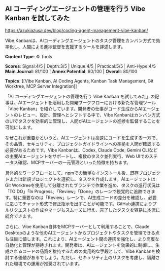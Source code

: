 ## AI コーディングエージェントの管理を行う Vibe Kanban を試してみた

https://azukiazusa.dev/blog/coding-agent-management-vibe-kanban/

Vibe Kanbanは、AIコーディングエージェントのタスク管理をカンバン方式で効率化し、人間による進捗監督を支援するツールを詳述します。

**Content Type**: ⚙️ Tools

**Scores**: Signal:4/5 | Depth:3/5 | Unique:4/5 | Practical:5/5 | Anti-Hype:4/5
**Main Journal**: 81/100 | **Annex Potential**: 80/100 | **Overall**: 80/100

**Topics**: [[Vibe Kanban, AI Coding Agents, Kanban Task Management, Git Worktree, MCP Server Integration]]

「AI コーディングエージェントの管理を行う Vibe Kanban を試してみた」の記事は、AIエージェントを活用した開発ワークフローにおける新たな管理ツール「Vibe Kanban」を紹介しています。開発者の仕事がコード生成からAIエージェントのレビュー、設計、管理へとシフトする中で、Vibe Kanbanはカンバン方式のUIでタスクを効率的に管理し、人間がAIエージェントの進捗を監督することを可能にします。

なぜこれが重要かというと、AIエージェントは高速にコードを生成する一方で、その品質、セキュリティ、プロジェクトガイドラインへの準拠を人間が確認する必要があるためです。Vibe Kanbanは、Codex, Claude Code, Gemini CLIなどの主要AIエージェントをサポートし、複数のタスク並列実行、Web UIでのステータス確認、MCPサーバーの一元管理といった特徴を持ちます。

具体的なワークフローとして、npmでの簡単なインストール後、既存プロジェクトまたは新規プロジェクトを選択し、タスクを作成します。AIエージェントはGit Worktreeを使用して分離されたブランチで作業を進め、タスクの進行状況は「TO DO」「In Progress」「Review」「Done」のレーンで視覚的に追跡できます。特に重要なのは「Review」レーンで、AI生成コードの差分を確認し、必要に応じてチャット形式で修正指示を出すことが可能です。GitHub連携によりプルリクエストの作成やマージもスムーズに行え、完了したタスクを容易に本流に統合できます。

さらに、Vibe Kanban自体をMCPサーバーとして利用することで、Claude Desktopのような他のAIエージェントからプロジェクトやタスクを管理できる点も注目に値します。これにより、AIエージェント間の連携を強化し、より高度な自動化と管理が期待されます。開発者は、AIエージェントを効果的に制御し、生成されるコードの品質を維持するための実用的な手段として、Vibe Kanbanを検討する価値があるでしょう。ただし、セキュリティ上のリスクを考慮し、隔離された環境での運用が推奨されています。